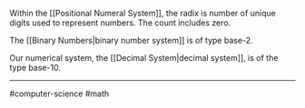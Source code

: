 Within the [[Positional Numeral System]], the radix is number of unique digits used to represent numbers.  The count includes zero.

The [[Binary Numbers|binary number system]] is of type base-2.

Our numerical system, the [[Decimal System|decimal system]], is of the type base-10.

---
#computer-science #math

